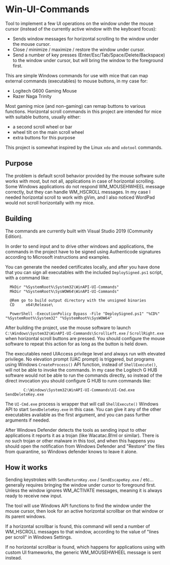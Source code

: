 # Win-UI-Commands
Tool to implement a few UI operations on the window under the mouse cursor (instead of the currently active window with the keyboard focus):
 - Sends window messages for horizontal scrolling to the window under the mouse cursor.
 - Close / minimize / maximize / restore the window under cursor.
 - Send a number of key presses (Enter/Esc/Tab/Space/Delete/Backspace) to the window under cursor, but will bring the window to the foreground first.

This are simple Windows commands for use with mice that can map external commands (executables) to mouse buttons, in my case for:
 - Logitech G600 Gaming Mouse
 - Razer Naga Trinity

Most gaming mice (and non-gaming) can remap buttons to various functions. Horizontal scroll commands in this project are intended for mice with suitable buttons, usually either:
 - a second scroll wheel or bar
 - wheel tilt on the main scroll wheel
 - extra buttons for this purpose
 
 This project is somewhat inspired by the Linux `xdo` and `xdotool` commands.

## Purpose
The problem is default scroll behavior provided by the mouse software suite works with most, but not all, applications in case of horizontal scrolling. Some Windows applications do not respond WM_MOUSEHWHEEL message correctly, but they can handle WM_HSCROLL messages. In my case I needed horizontal scroll to work with gVim, and I also noticed WordPad would not scroll horizontally with my mice.

## Building
The commands are currently built with Visual Studio 2019 (Community Edition).

In order to send input and to drive other windows and applications, the commands in the project have to be signed using Authenticode signatures according to Microsoft instructions and examples.

You can generate the needed certificates locally, and after you have done that you can sign all executables with the included `DeploySigned.ps1` script, with a command like:
```batch
  MkDir "%SystemRoot%\System32\WinAPI-UI-Commands"
  MkDir "%SystemRoot%\SysWOW64\WinAPI-UI-Commands"
  
  @Rem go to build output directory with the unsigned binaries
  CD     x64\Release\
  
  PowerShell -ExecutionPolicy Bypass -File "DeploySigned.ps1" "%CD%" "%SystemRoot%\System32" "%SystemRoot%\SysWOW64"
```

After building the project, use the mouse software to launch `C:\Windows\System32\WinAPI-UI-Commands\ScrollLeft.exe` / `ScrollRight.exe` when horizontal scroll buttons are pressed. You should configure the mouse software to repeat this action for as long as the button is held down.

The executables need UIAccess privilege level and always run with elevated privilege. No elevation prompt (UAC prompt) is triggered, but programs using Windows `CreateProcess()` API function, instead of `ShellExecute()`, will not be able to invoke the commands. In my case the Logitech G HUB software would not be able to run the commands directly, so instead of the direct invocation you should configure G HUB to runn commands like:
```batch
        C:\Windows\System32\WinAPI-UI-Commands\UI-Cmd.exe SendDeleteKey.exe
```
The `UI-Cmd.exe` process is wrapper that will call `ShellExecute()` Windows API to start `SendDeleteKey.exe` in this case. You can give it any of the other executables available as the first argument, and you can pass further arguments if needed.

After Windows Defender detects the tools as sending input to other applications it reports it as a trojan (like Wacatac.B!ml or similar). There is no such trojan or other malware in this tool, and when this happens you should open the notification from Windows Defender and "Restore" the files from quarantine, so Windows defender knows to leave it alone. 

## How it works
Sending keystrokes with `SendReturnKey.exe` / `SendEscapeKey.exe` / etc... generally requires bringing the window under cursor to foreground first. Unless the window ignores WM_ACTIVATE messages, meaning it is always ready to receive new input.

The tool will use Windows API functions to find the window under the mouse cursor, then look for an active horizontal scrollbar on that window or its parent windows.

If a horizontal scrollbar is found, this command will send a number of WM_HSCROLL messages to that window, according to the value of "lines per scroll" in Windows Settings.

If no horizontal scrollbar is found, which happens for applications using with custom UI frameworks, the generic WM_MOUSEHWHEEL message is sent instead.

